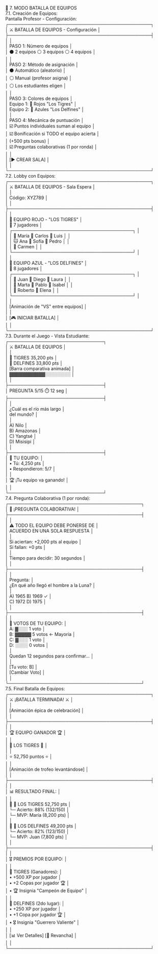🤝 7. MODO BATALLA DE EQUIPOS  
7.1. Creación de Equipos:  
Pantalla Profesor - Configuración:  
┌─────────────────────────────────────────────┐  
│ ⚔️ BATALLA DE EQUIPOS - Configuración      │  
├─────────────────────────────────────────────┤  
│                                             │  
│ PASO 1: Número de equipos                   │  
│ ⚫ 2 equipos  ⚪ 3 equipos  ⚪ 4 equipos     │  
│                                             │  
│ PASO 2: Método de asignación                │  
│ ⚫ Automático (aleatorio)                    │  
│ ⚪ Manual (profesor asigna)                  │  
│ ⚪ Los estudiantes eligen                    │  
│                                             │  
│ PASO 3: Colores de equipos                  │  
│ Equipo 1: 🔴 Rojos "Los Tigres"            │  
│ Equipo 2: 🔵 Azules "Los Delfines"         │  
│                                             │  
│ PASO 4: Mecánica de puntuación              │  
│ ☑️ Puntos individuales suman al equipo      │  
│ ☑️ Bonificación si TODO el equipo acierta  │  
│    (+500 pts bonus)                         │  
│ ☑️ Preguntas colaborativas (1 por ronda)   │  
│                                             │  
│ [▶️ CREAR SALA]                             │  
│                                             │  
└─────────────────────────────────────────────┘  
7.2. Lobby con Equipos:  
┌─────────────────────────────────────────────┐  
│    ⚔️ BATALLA DE EQUIPOS - Sala Espera     │  
│                                             │  
│         Código: XYZ789                      │  
│                                             │  
├─────────────────────────────────────────────┤  
│                                             │  
│  🔴 EQUIPO ROJO - "LOS TIGRES"             │  
│  👥 7 jugadores                             │  
│  ┌──────────────────────────────────────┐   │  
│  │ 🦁 María    🦊 Carlos   🐯 Luis     │   │  
│  │ 🐱 Ana      🦁 Sofía    🐯 Pedro    │   │  
│  │ 🦊 Carmen                           │   │  
│  └──────────────────────────────────────┘   │  
│                                             │  
│  🔵 EQUIPO AZUL - "LOS DELFINES"           │  
│  👥 8 jugadores                             │  
│  ┌──────────────────────────────────────┐   │  
│  │ 🐬 Juan     🐳 Diego    🐬 Laura    │   │  
│  │ 🐳 Marta    🐬 Pablo    🐳 Isabel   │   │  
│  │ 🐬 Roberto  🐳 Elena                │   │  
│  └──────────────────────────────────────┘   │  
│                                             │  
│ [Animación de "VS" entre equipos]           │  
│                                             │  
│ [🎮 INICIAR BATALLA]                        │  
│                                             │  
└─────────────────────────────────────────────┘  
7.3. Durante el Juego - Vista Estudiante:  
┌──────────────────────────────┐  
│ ⚔️ BATALLA DE EQUIPOS        │  
│                              │  
│ 🔴 TIGRES  35,200 pts        │  
│ 🔵 DELFINES  33,800 pts      │  
│ [Barra comparativa animada]  │  
│ ▓▓▓▓▓▓▓▓▓▓▓░░░░░░░░         │  
│                              │  
├──────────────────────────────┤  
│ PREGUNTA 5/15    ⏱️ 12 seg   │  
├──────────────────────────────┤  
│                              │  
│ ¿Cuál es el río más largo    │  
│  del mundo?                  │  
│                              │  
│ A) Nilo                      │  
│ B) Amazonas                  │  
│ C) Yangtsé                   │  
│ D) Misisipi                  │  
│                              │  
├──────────────────────────────┤  
│ 🔴 TU EQUIPO:                │  
│ • Tú: 4,250 pts              │  
│ • Respondieron: 5/7          │  
│                              │  
│ 🏆 ¡Tu equipo va ganando!    │  
│                              │  
└──────────────────────────────┘  
7.4. Pregunta Colaborativa (1 por ronda):  
┌──────────────────────────────────────────┐  
│      🤝 ¡PREGUNTA COLABORATIVA!          │  
├──────────────────────────────────────────┤  
│                                          │  
│  ⚠️ TODO EL EQUIPO DEBE PONERSE DE       │  
│     ACUERDO EN UNA SOLA RESPUESTA        │  
│                                          │  
│  Si aciertan: +2,000 pts al equipo       │  
│  Si fallan: +0 pts                       │  
│                                          │  
│  Tiempo para decidir: 30 segundos        │  
│                                          │  
├──────────────────────────────────────────┤  
│                                          │  
│  Pregunta:                               │  
│  ¿En qué año llegó el hombre a la Luna?  │  
│                                          │  
│  A) 1965    B) 1969 ✓                    │  
│  C) 1972    D) 1975                      │  
│                                          │  
├──────────────────────────────────────────┤  
│                                          │  
│  🔴 VOTOS DE TU EQUIPO:                  │  
│  A: ▓░░░ 1 voto                          │  
│  B: ▓▓▓▓▓ 5 votos ← Mayoría              │  
│  C: ▓░░░ 1 voto                          │  
│  D: ░░░░ 0 votos                         │  
│                                          │  
│  Quedan 12 segundos para confirmar...    │  
│                                          │  
│  [Tu voto: B]                            │  
│  [Cambiar Voto]                          │  
│                                          │  
└──────────────────────────────────────────┘  
7.5. Final Batalla de Equipos:  
┌─────────────────────────────────────────────┐  
│       ⚔️ ¡BATALLA TERMINADA! ⚔️             │  
│                                             │  
│    [Animación épica de celebración]         │  
│                                             │  
├─────────────────────────────────────────────┤  
│                                             │  
│           🏆 EQUIPO GANADOR 🏆              │  
│                                             │  
│          🔴 LOS TIGRES 🔴                   │  
│                                             │  
│         ⭐ 52,750 puntos ⭐                  │  
│                                             │  
│    [Animación de trofeo levantándose]       │  
│                                             │  
├─────────────────────────────────────────────┤  
│                                             │  
│ 📊 RESULTADO FINAL:                         │  
│                                             │  
│ 🥇 🔴 LOS TIGRES        52,750 pts         │  
│    └─ Acierto: 88% (132/150)               │  
│    └─ MVP: María (8,200 pts)               │  
│                                             │  
│ 🥈 🔵 LOS DELFINES      49,200 pts         │  
│    └─ Acierto: 82% (123/150)               │  
│    └─ MVP: Juan (7,800 pts)                │  
│                                             │  
├─────────────────────────────────────────────┤  
│                                             │  
│ 🎖️ PREMIOS POR EQUIPO:                     │  
│                                             │  
│ 🔴 TIGRES (Ganadores):                      │  
│ • +500 XP por jugador                       │  
│ • +2 Copas por jugador 🏆                   │  
│ • 🏆 Insignia "Campeón de Equipo"          │  
│                                             │  
│ 🔵 DELFINES (2do lugar):                    │  
│ • +250 XP por jugador                       │  
│ • +1 Copa por jugador 🏆                    │  
│ • 🎖️ Insignia "Guerrero Valiente"          │  
│                                             │  
│ [📊 Ver Detalles] [🔄 Revancha]            │  
│                                             │  
└─────────────────────────────────────────────┘
